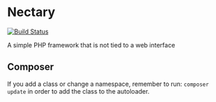 Nectary
=======

[![Build Status](https://travis-ci.org/gios-asu/nectary.svg)](https://travis-ci.org/gios-asu/nectary)

A simple PHP framework that is not tied to a web interface

## Composer

If you add a class or change a namespace, remember to
run: `composer update` in order to add the class to the autoloader.
